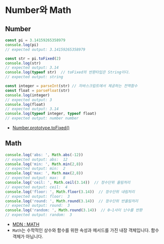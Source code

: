 # Number와 Math
## Number
```javascript
const pi = 3.14159265358979
console.log(pi)
// expected output: 3.14159265358979

const str = pi.toFixed(2)
console.log(str)
// expected output: 3.14
console.log(typeof str)  // toFixed의 반환타입은 String이다.
// expected output: string

const integer = parseInt(str) // 자바스크립트에서 제공하는 전역함수
const float = parseFloat(str)
console.log(integer)
// expected output: 3
console.log(float)
// expected output: 3.14
console.log(typeof integer, typeof float)
// expected output: number number

```
- [Number.prototype.toFixed()](https://developer.mozilla.org/ko/docs/Web/JavaScript/Reference/Global_Objects/Number/toFixed)  

## Math
```javascript
console.log('abs: ', Math.abs(-12))
// expected output: abs:  12
console.log('min: ', Math.min(2,8))
// expected output: min:  2
console.log('max: ', Math.max(2,8))
// expected output: max:  8
console.log('ceil: ', Math.ceil(3.14))  // 정수단위 올림처리
// expected output: ceil:  4
console.log('floor: ', Math.floor(3.14))  // 정수단위 내림처리
// expected output: floor:  3
console.log('round: ', Math.round(3.14))  // 정수단위 반올림처리
// expected output: round:  3
console.log('random: ', Math.round(3.14))  // 0~1사이 난수를 반환
// expected output: random:  3
```
- [MDN : MATH](https://developer.mozilla.org/ko/docs/Web/JavaScript/Reference/Global_Objects/Math)
-  ```Math```는 수학적인 상수와 함수를 위한 속성과 메서드를 가진 내장 객체입니다. 함수 객체가 아닙니다.
